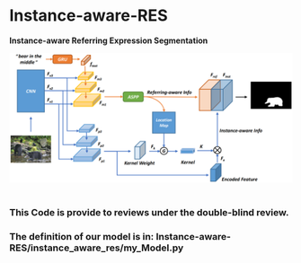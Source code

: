 # Instance-aware-RES

**Instance-aware Referring Expression Segmentation**

<div align="center">
  <img src="/framework.png"/>
</div><br/>

### This Code is provide to reviews under the double-blind review.

### The definition of our model is in: Instance-aware-RES/instance_aware_res/my_Model.py
